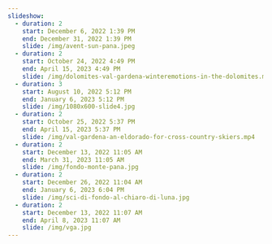 ```yaml
---
slideshow:
  - duration: 2
    start: December 6, 2022 1:39 PM
    end: December 31, 2022 1:39 PM
    slide: /img/avent-sun-pana.jpeg
  - duration: 2
    start: October 24, 2022 4:49 PM
    end: April 15, 2023 4:49 PM
    slide: /img/dolomites-val-gardena-winteremotions-in-the-dolomites.mp4
  - duration: 3
    start: August 10, 2022 5:12 PM
    end: January 6, 2023 5:12 PM
    slide: /img/1080x600-slide4.jpg
  - duration: 2
    start: October 25, 2022 5:37 PM
    end: April 15, 2023 5:37 PM
    slide: /img/val-gardena-an-eldorado-for-cross-country-skiers.mp4
  - duration: 2
    start: December 13, 2022 11:05 AM
    end: March 31, 2023 11:05 AM
    slide: /img/fondo-monte-pana.jpg
  - duration: 2
    start: December 26, 2022 11:04 AM
    end: January 6, 2023 6:04 PM
    slide: /img/sci-di-fondo-al-chiaro-di-luna.jpg
  - duration: 2
    start: December 13, 2022 11:07 AM
    end: April 8, 2023 11:07 AM
    slide: /img/vga.jpg
---
```


